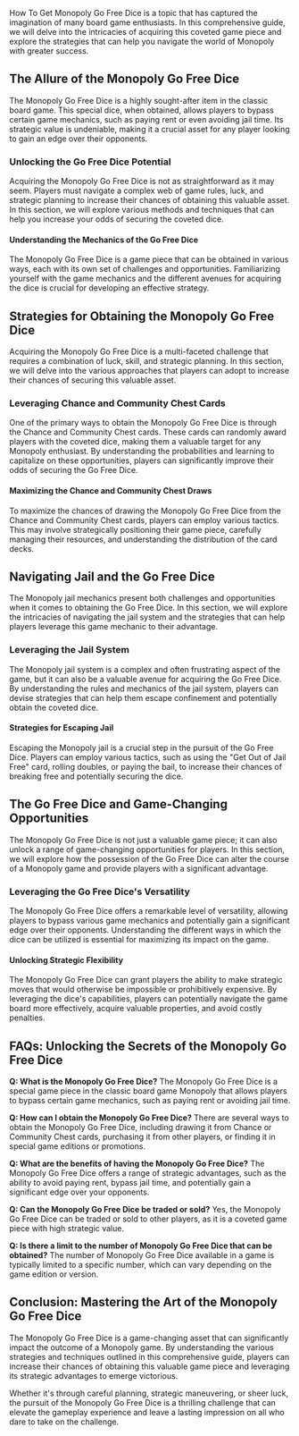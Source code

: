 <p>How To Get Monopoly Go Free Dice is a topic that has captured the imagination of many board game enthusiasts. In this comprehensive guide, we will delve into the intricacies of acquiring this coveted game piece and explore the strategies that can help you navigate the world of Monopoly with greater success.</p>
<h2>The Allure of the Monopoly Go Free Dice</h2>
<p>The Monopoly Go Free Dice is a highly sought-after item in the classic board game. This special dice, when obtained, allows players to bypass certain game mechanics, such as paying rent or even avoiding jail time. Its strategic value is undeniable, making it a crucial asset for any player looking to gain an edge over their opponents.</p>
<h3>Unlocking the Go Free Dice Potential</h3>
<p>Acquiring the Monopoly Go Free Dice is not as straightforward as it may seem. Players must navigate a complex web of game rules, luck, and strategic planning to increase their chances of obtaining this valuable asset. In this section, we will explore various methods and techniques that can help you increase your odds of securing the coveted dice.</p>
<h4>Understanding the Mechanics of the Go Free Dice</h4>
<p>The Monopoly Go Free Dice is a game piece that can be obtained in various ways, each with its own set of challenges and opportunities. Familiarizing yourself with the game mechanics and the different avenues for acquiring the dice is crucial for developing an effective strategy.</p>
<h2>Strategies for Obtaining the Monopoly Go Free Dice</h2>
<p>Acquiring the Monopoly Go Free Dice is a multi-faceted challenge that requires a combination of luck, skill, and strategic planning. In this section, we will delve into the various approaches that players can adopt to increase their chances of securing this valuable asset.</p>
<h3>Leveraging Chance and Community Chest Cards</h3>
<p>One of the primary ways to obtain the Monopoly Go Free Dice is through the Chance and Community Chest cards. These cards can randomly award players with the coveted dice, making them a valuable target for any Monopoly enthusiast. By understanding the probabilities and learning to capitalize on these opportunities, players can significantly improve their odds of securing the Go Free Dice.</p>
<h4>Maximizing the Chance and Community Chest Draws</h4>
<p>To maximize the chances of drawing the Monopoly Go Free Dice from the Chance and Community Chest cards, players can employ various tactics. This may involve strategically positioning their game piece, carefully managing their resources, and understanding the distribution of the card decks.</p>
<h2>Navigating Jail and the Go Free Dice</h2>
<p>The Monopoly jail mechanics present both challenges and opportunities when it comes to obtaining the Go Free Dice. In this section, we will explore the intricacies of navigating the jail system and the strategies that can help players leverage this game mechanic to their advantage.</p>
<h3>Leveraging the Jail System</h3>
<p>The Monopoly jail system is a complex and often frustrating aspect of the game, but it can also be a valuable avenue for acquiring the Go Free Dice. By understanding the rules and mechanics of the jail system, players can devise strategies that can help them escape confinement and potentially obtain the coveted dice.</p>
<h4>Strategies for Escaping Jail</h4>
<p>Escaping the Monopoly jail is a crucial step in the pursuit of the Go Free Dice. Players can employ various tactics, such as using the "Get Out of Jail Free" card, rolling doubles, or paying the bail, to increase their chances of breaking free and potentially securing the dice.</p>
<h2>The Go Free Dice and Game-Changing Opportunities</h2>
<p>The Monopoly Go Free Dice is not just a valuable game piece; it can also unlock a range of game-changing opportunities for players. In this section, we will explore how the possession of the Go Free Dice can alter the course of a Monopoly game and provide players with a significant advantage.</p>
<h3>Leveraging the Go Free Dice's Versatility</h3>
<p>The Monopoly Go Free Dice offers a remarkable level of versatility, allowing players to bypass various game mechanics and potentially gain a significant edge over their opponents. Understanding the different ways in which the dice can be utilized is essential for maximizing its impact on the game.</p>
<h4>Unlocking Strategic Flexibility</h4>
<p>The Monopoly Go Free Dice can grant players the ability to make strategic moves that would otherwise be impossible or prohibitively expensive. By leveraging the dice's capabilities, players can potentially navigate the game board more effectively, acquire valuable properties, and avoid costly penalties.</p>
<h2>FAQs: Unlocking the Secrets of the Monopoly Go Free Dice</h2>
<p><strong>Q: What is the Monopoly Go Free Dice?</strong> The Monopoly Go Free Dice is a special game piece in the classic board game Monopoly that allows players to bypass certain game mechanics, such as paying rent or avoiding jail time.</p>
<p><strong>Q: How can I obtain the Monopoly Go Free Dice?</strong> There are several ways to obtain the Monopoly Go Free Dice, including drawing it from Chance or Community Chest cards, purchasing it from other players, or finding it in special game editions or promotions.</p>
<p><strong>Q: What are the benefits of having the Monopoly Go Free Dice?</strong> The Monopoly Go Free Dice offers a range of strategic advantages, such as the ability to avoid paying rent, bypass jail time, and potentially gain a significant edge over your opponents.</p>
<p><strong>Q: Can the Monopoly Go Free Dice be traded or sold?</strong> Yes, the Monopoly Go Free Dice can be traded or sold to other players, as it is a coveted game piece with high strategic value.</p>
<p><strong>Q: Is there a limit to the number of Monopoly Go Free Dice that can be obtained?</strong> The number of Monopoly Go Free Dice available in a game is typically limited to a specific number, which can vary depending on the game edition or version.</p>
<h2>Conclusion: Mastering the Art of the Monopoly Go Free Dice</h2>
<p>The Monopoly Go Free Dice is a game-changing asset that can significantly impact the outcome of a Monopoly game. By understanding the various strategies and techniques outlined in this comprehensive guide, players can increase their chances of obtaining this valuable game piece and leveraging its strategic advantages to emerge victorious.</p>
<p>Whether it's through careful planning, strategic maneuvering, or sheer luck, the pursuit of the Monopoly Go Free Dice is a thrilling challenge that can elevate the gameplay experience and leave a lasting impression on all who dare to take on the challenge.</p>
